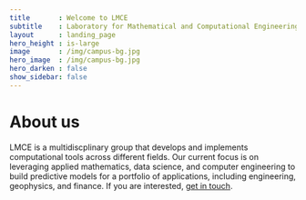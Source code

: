 ```yaml
---
title       : Welcome to LMCE
subtitle    : Laboratory for Mathematical and Computational Engineering
layout      : landing_page
hero_height : is-large
image       : /img/campus-bg.jpg
hero_image  : /img/campus-bg.jpg
hero_darken : false
show_sidebar: false
---
```


# About us

LMCE is a multidiscplinary group that develops and implements computational
tools across different fields. Our current focus is on leveraging applied
mathematics, data science, and computer engineering to build predictive
models for a portfolio of applications, including engineering, geophysics,
and finance.
If you are interested, <a href="mailto:mpegim@nus.edu.sg">get in touch</a>.
